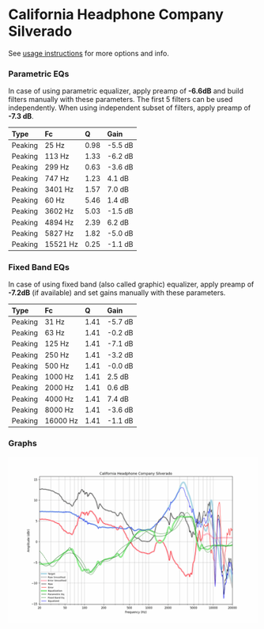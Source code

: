 # California Headphone Company Silverado
See [usage instructions](https://github.com/jaakkopasanen/AutoEq#usage) for more options and info.

### Parametric EQs
In case of using parametric equalizer, apply preamp of **-6.6dB** and build filters manually
with these parameters. The first 5 filters can be used independently.
When using independent subset of filters, apply preamp of **-7.3 dB**.

| Type    | Fc       |    Q | Gain    |
|:--------|:---------|:-----|:--------|
| Peaking | 25 Hz    | 0.98 | -5.5 dB |
| Peaking | 113 Hz   | 1.33 | -6.2 dB |
| Peaking | 299 Hz   | 0.63 | -3.6 dB |
| Peaking | 747 Hz   | 1.23 | 4.1 dB  |
| Peaking | 3401 Hz  | 1.57 | 7.0 dB  |
| Peaking | 60 Hz    | 5.46 | 1.4 dB  |
| Peaking | 3602 Hz  | 5.03 | -1.5 dB |
| Peaking | 4894 Hz  | 2.39 | 6.2 dB  |
| Peaking | 5827 Hz  | 1.82 | -5.0 dB |
| Peaking | 15521 Hz | 0.25 | -1.1 dB |

### Fixed Band EQs
In case of using fixed band (also called graphic) equalizer, apply preamp of **-7.2dB**
(if available) and set gains manually with these parameters.

| Type    | Fc       |    Q | Gain    |
|:--------|:---------|:-----|:--------|
| Peaking | 31 Hz    | 1.41 | -5.7 dB |
| Peaking | 63 Hz    | 1.41 | -0.2 dB |
| Peaking | 125 Hz   | 1.41 | -7.1 dB |
| Peaking | 250 Hz   | 1.41 | -3.2 dB |
| Peaking | 500 Hz   | 1.41 | -0.0 dB |
| Peaking | 1000 Hz  | 1.41 | 2.5 dB  |
| Peaking | 2000 Hz  | 1.41 | 0.6 dB  |
| Peaking | 4000 Hz  | 1.41 | 7.4 dB  |
| Peaking | 8000 Hz  | 1.41 | -3.6 dB |
| Peaking | 16000 Hz | 1.41 | -1.1 dB |

### Graphs
![](./California%20Headphone%20Company%20Silverado.png)